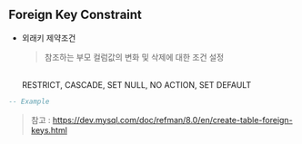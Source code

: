 ## Foreign Key Constraint

* 외래키 제약조건
  > 참조하는 부모 컬럼값의 변화 및 삭제에 대한 조건 설정<br>
    <br>
    RESTRICT, CASCADE, SET NULL, NO ACTION, SET DEFAULT



``` sql
-- Example


```


 > 참고 : https://dev.mysql.com/doc/refman/8.0/en/create-table-foreign-keys.html

